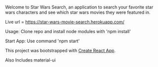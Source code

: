 Welcome to Star Wars Search, an application to search your favorite star wars characters and see which star wars movies they were featured in.

Live url = https://star-wars-movie-search.herokuapp.com/

Usage: Clone repo and install node modules with 'npm install'

Start App: Use command 'npm start'

This project was bootstrapped with [Create React App](https://github.com/facebook/create-react-app).

Also Includes material-ui

